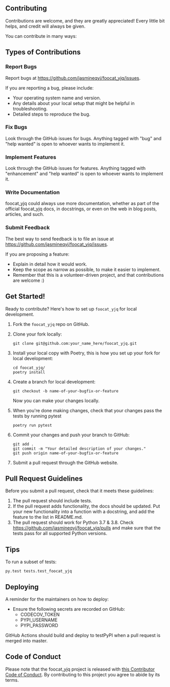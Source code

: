 
## Contributing

Contributions are welcome, and they are greatly appreciated! Every little bit
helps, and credit will always be given.

You can contribute in many ways:

## Types of Contributions


### Report Bugs

Report bugs at https://github.com/jasmineqyj/foocat_yjq/issues.

If you are reporting a bug, please include:

* Your operating system name and version.
* Any details about your local setup that might be helpful in troubleshooting.
* Detailed steps to reproduce the bug.

### Fix Bugs

Look through the GitHub issues for bugs. Anything tagged with "bug" and "help
wanted" is open to whoever wants to implement it.

### Implement Features

Look through the GitHub issues for features. Anything tagged with "enhancement"
and "help wanted" is open to whoever wants to implement it.

### Write Documentation

foocat_yjq could always use more documentation, whether as part of the
official foocat_yjq docs, in docstrings, or even on the web in blog posts,
articles, and such.

### Submit Feedback

The best way to send feedback is to file an issue at https://github.com/jasmineqyj/foocat_yjq/issues.

If you are proposing a feature:

* Explain in detail how it would work.
* Keep the scope as narrow as possible, to make it easier to implement.
* Remember that this is a volunteer-driven project, and that contributions
  are welcome :)

## Get Started!

Ready to contribute? Here's how to set up `foocat_yjq` for local development.

1. Fork the `foocat_yjq` repo on GitHub.

2. Clone your fork locally:

	```
	git clone git@github.com:your_name_here/foocat_yjq.git
	```

3. Install your local copy with Poetry, this is how you set up your fork for local development:

	```
	cd foocat_yjq/
	poetry install
	```

4. Create a branch for local development:

	```
	git checkout -b name-of-your-bugfix-or-feature
	```

   	Now you can make your changes locally.

5. When you're done making changes, check that your changes pass the tests by running pytest

	```
	poetry run pytest
	```

6. Commit your changes and push your branch to GitHub:

	```
	git add .
	git commit -m "Your detailed description of your changes."
	git push origin name-of-your-bugfix-or-feature
	```

7. Submit a pull request through the GitHub website.

## Pull Request Guidelines

Before you submit a pull request, check that it meets these guidelines:

1. The pull request should include tests.
2. If the pull request adds functionality, the docs should be updated. Put
   your new functionality into a function with a docstring, and add the
   feature to the list in README.md.
3. The pull request should work for Python 3.7 & 3.8. Check https://github.com/jasmineqyj/foocat_yjq/pulls and make sure that the tests pass for all supported Python versions.

## Tips

To run a subset of tests:

```
py.test tests.test_foocat_yjq
```

## Deploying

A reminder for the maintainers on how to deploy:

- Ensure the following secrets are recorded on GitHub:
	- CODECOV_TOKEN	
	- PYPI_USERNAME
 	- PYPI_PASSWORD	

 GitHub Actions should build and deploy to testPyPI when a pull request is merged into master.

## Code of Conduct

Please note that the foocat_yjq project is released with [this Contributor Code of Conduct](CONDUCT.md). By contributing to this project you agree to abide by its terms.

